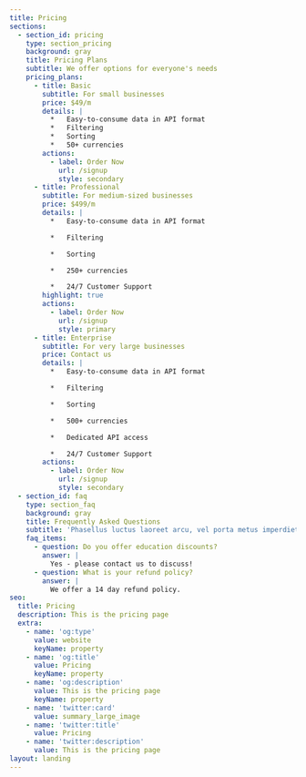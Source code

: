 ```yaml
---
title: Pricing
sections:
  - section_id: pricing
    type: section_pricing
    background: gray
    title: Pricing Plans
    subtitle: We offer options for everyone's needs
    pricing_plans:
      - title: Basic
        subtitle: For small businesses
        price: $49/m
        details: |
          *   Easy-to-consume data in API format
          *   Filtering
          *   Sorting
          *   50+ currencies
        actions:
          - label: Order Now
            url: /signup
            style: secondary
      - title: Professional
        subtitle: For medium-sized businesses
        price: $499/m
        details: |
          *   Easy-to-consume data in API format

          *   Filtering

          *   Sorting

          *   250+ currencies

          *   24/7 Customer Support
        highlight: true
        actions:
          - label: Order Now
            url: /signup
            style: primary
      - title: Enterprise
        subtitle: For very large businesses
        price: Contact us
        details: |
          *   Easy-to-consume data in API format

          *   Filtering

          *   Sorting

          *   500+ currencies

          *   Dedicated API access

          *   24/7 Customer Support
        actions:
          - label: Order Now
            url: /signup
            style: secondary
  - section_id: faq
    type: section_faq
    background: gray
    title: Frequently Asked Questions
    subtitle: 'Phasellus luctus laoreet arcu, vel porta metus imperdiet sit amet.'
    faq_items:
      - question: Do you offer education discounts?
        answer: |
          Yes - please contact us to discuss!
      - question: What is your refund policy?
        answer: |
          We offer a 14 day refund policy.
seo:
  title: Pricing
  description: This is the pricing page
  extra:
    - name: 'og:type'
      value: website
      keyName: property
    - name: 'og:title'
      value: Pricing
      keyName: property
    - name: 'og:description'
      value: This is the pricing page
      keyName: property
    - name: 'twitter:card'
      value: summary_large_image
    - name: 'twitter:title'
      value: Pricing
    - name: 'twitter:description'
      value: This is the pricing page
layout: landing
---
```

